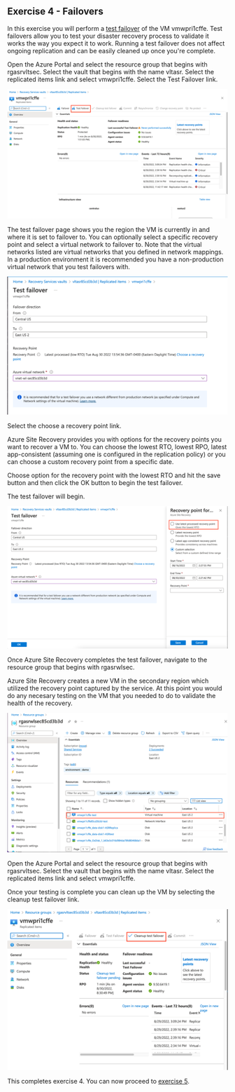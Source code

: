 ## Exercise 4 - Failovers

In this exercise you will perform a [test failover](https://docs.microsoft.com/en-us/azure/site-recovery/site-recovery-test-failover-to-azure) of the VM vmwpri1cffe. Test failovers allow you to test your disaster recovery process to validate it works the way you expect it to work. Running a test failover does not affect ongoing replication and can be easily cleaned up once you're complete.

Open the Azure Portal and select the resource group that begins with rgasrvltsec. Select the vault that begins with the name vltasr. Select the replicated items link and select vmwpri1cffe. Select the Test Failover link.

![vmwpri1cffe overview](../images/exercise4-image1.png)

The test failover page shows you the region the VM is currently in and where it is set to failover to. You can optionally select a specific recovery point and select a virtual network to failover to. Note that the virtual networks listed are virtual networks that you defined in network mappings. In a production environment it is recommended you have a non-production virtual network that you test failovers with.

![vm test failover page](../images/exercise4-image2.png)

Select the choose a recovery point link.

Azure Site Recovery provides you with options for the recovery points you want to recover a VM to. You can choose the lowest RTO, lowest RPO, latest app-consistent (assuming one is configured in the replication policy) or you can choose a custom recovery point from a specific date.

Choose option for the recovery point with the lowest RTO and hit the save button and then click the OK button to begin the test failover.

The test failover will begin.

![vm test failover recovery points](../images/exercise4-image3.png)

Once Azure Site Recovery completes the test failover, navigate to the resource group that begins with rgasrwlsec.

Azure Site Recovery creates a new VM in the secondary region which utilized the recovery point captured by the service. At this point you would do any necesary testing on the VM that you needed to do to validate the health of the recovery.

![vm test failover recovery points](../images/exercise4-image4.png)

Open the Azure Portal and select the resource group that begins with rgasrvltsec. Select the vault that begins with the name vltasr. Select the replicated items link and select vmwpri1cffe.

Once your testing is complete you can clean up the VM by selecting the cleanup test failover link. 

![vm test failover recovery points](../images/exercise4-image5.png)

This completes exercise 4. You can now proceed to [exercise 5](/exercises/exercise5.md).
